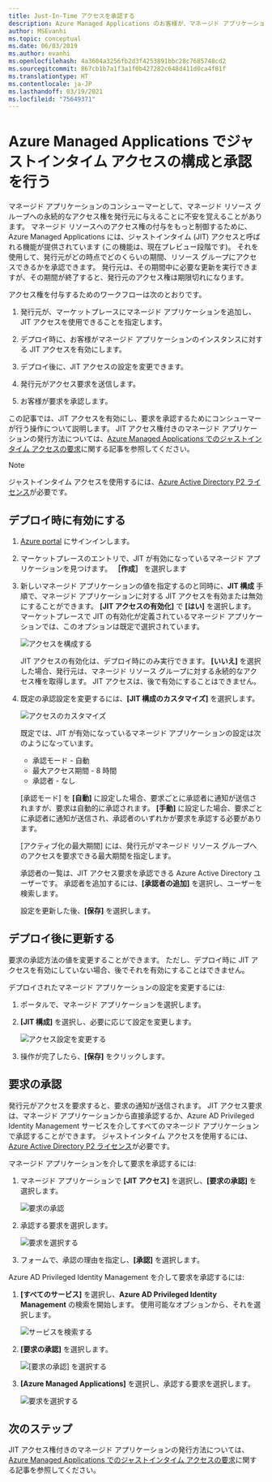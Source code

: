```yaml
---
title: Just-In-Time アクセスを承認する
description: Azure Managed Applications のお客様が、マネージド アプリケーションへのジャストインタイム アクセス要求を承認する方法について説明します。
author: MSEvanhi
ms.topic: conceptual
ms.date: 06/03/2019
ms.author: evanhi
ms.openlocfilehash: 4a3604a3256fb2d3f4253891bbc28c7685748cd2
ms.sourcegitcommit: 867cb1b7a1f3a1f0b427282c648d411d0ca4f81f
ms.translationtype: HT
ms.contentlocale: ja-JP
ms.lasthandoff: 03/19/2021
ms.locfileid: "75649371"
---
```

# <a name="configure-and-approve-just-in-time-access-for-azure-managed-applications"></a>Azure Managed Applications でジャストインタイム アクセスの構成と承認を行う

マネージド アプリケーションのコンシューマーとして、マネージド リソース グループへの永続的なアクセス権を発行元に与えることに不安を覚えることがあります。 マネージド リソースへのアクセス権の付与をもっと制御するために、Azure Managed Applications には、ジャストインタイム (JIT) アクセスと呼ばれる機能が提供されています (この機能は、現在プレビュー段階です)。 それを使用して、発行元がどの時点でどのくらいの期間、リソース グループにアクセスできるかを承認できます。 発行元は、その期間中に必要な更新を実行できますが、その期間が終了すると、発行元のアクセス権は期限切れになります。

アクセス権を付与するためのワークフローは次のとおりです。

1. 発行元が、マーケットプレースにマネージド アプリケーションを追加し、JIT アクセスを使用できることを指定します。

1. デプロイ時に、お客様がマネージド アプリケーションのインスタンスに対する JIT アクセスを有効にします。

1. デプロイ後に、JIT アクセスの設定を変更できます。

1. 発行元がアクセス要求を送信します。

1. お客様が要求を承認します。

この記事では、JIT アクセスを有効にし、要求を承認するためにコンシューマーが行う操作について説明します。 JIT アクセス権付きのマネージド アプリケーションの発行方法については、[Azure Managed Applications でのジャストインタイム アクセスの要求](request-just-in-time-access.md)に関する記事を参照してください。

> [!NOTE]
> ジャストインタイム アクセスを使用するには、[Azure Active Directory P2 ライセンス](../../active-directory/privileged-identity-management/subscription-requirements.md)が必要です。

## <a name="enable-during-deployment"></a>デプロイ時に有効にする

1. [Azure portal](https://portal.azure.com) にサインインします。

1. マーケットプレースのエントリで、JIT が有効になっているマネージド アプリケーションを見つけます。 **［作成］** を選択します

1. 新しいマネージド アプリケーションの値を指定するのと同時に、**JIT 構成** 手順で、マネージド アプリケーションに対する JIT アクセスを有効または無効にすることができます。 **[JIT アクセスの有効化]** で **[はい]** を選択します。 マーケットプレースで JIT の有効化が定義されているマネージド アプリケーションでは、このオプションは既定で選択されています。

   ![アクセスを構成する](./media/approve-just-in-time-access/configure-jit-access.png)

   JIT アクセスの有効化は、デプロイ時にのみ実行できます。 **[いいえ]** を選択した場合、発行元は、マネージド リソース グループに対する永続的なアクセス権を取得します。 JIT アクセスは、後で有効にすることはできません。

1. 既定の承認設定を変更するには、**[JIT 構成のカスタマイズ]** を選択します。

   ![アクセスのカスタマイズ](./media/approve-just-in-time-access/customize-jit-access.png)

   既定では、JIT が有効になっているマネージド アプリケーションの設定は次のようになっています。

   * 承認モード - 自動
   * 最大アクセス期間 - 8 時間
   * 承認者 - なし

   [承認モード] を **[自動]** に設定した場合、要求ごとに承認者に通知が送信されますが、要求は自動的に承認されます。 **[手動]** に設定した場合、要求ごとに承認者に通知が送信され、承認者のいずれかが要求を承認する必要があります。

   [アクティブ化の最大期間] には、発行元がマネージド リソース グループへのアクセスを要求できる最大期間を指定します。

   承認者の一覧は、JIT アクセス要求を承認できる Azure Active Directory ユーザーです。 承認者を追加するには、**[承認者の追加]** を選択し、ユーザーを検索します。

   設定を更新した後、**[保存]** を選択します。

## <a name="update-after-deployment"></a>デプロイ後に更新する

要求の承認方法の値を変更することができます。 ただし、デプロイ時に JIT アクセスを有効にしていない場合、後でそれを有効にすることはできません。

デプロイされたマネージド アプリケーションの設定を変更するには:

1. ポータルで、マネージド アプリケーションを選択します。

1. **[JIT 構成]** を選択し、必要に応じて設定を変更します。

   ![アクセス設定を変更する](./media/approve-just-in-time-access/change-settings.png)

1. 操作が完了したら、**[保存]** をクリックします。

## <a name="approve-requests"></a>要求の承認

発行元がアクセスを要求すると、要求の通知が送信されます。 JIT アクセス要求は、マネージド アプリケーションから直接承認するか、Azure AD Privileged Identity Management サービスを介してすべてのマネージド アプリケーションで承認することができます。 ジャストインタイム アクセスを使用するには、[Azure Active Directory P2 ライセンス](../../active-directory/privileged-identity-management/subscription-requirements.md)が必要です。

マネージド アプリケーションを介して要求を承認するには:

1. マネージド アプリケーションで **[JIT アクセス]** を選択し、**[要求の承認]** を選択します。

   ![要求の承認](./media/approve-just-in-time-access/approve-requests.png)
 
1. 承認する要求を選択します。

   ![要求を選択する](./media/approve-just-in-time-access/select-request.png)

1. フォームで、承認の理由を指定し、**[承認]** を選択します。

Azure AD Privileged Identity Management を介して要求を承認するには:

1. **[すべてのサービス]** を選択し、**Azure AD Privileged Identity Management** の検索を開始します。 使用可能なオプションから、それを選択します。

   ![サービスを検索する](./media/approve-just-in-time-access/search.png)

1. **[要求の承認]** を選択します。

   ![[要求の承認] を選択する](./media/approve-just-in-time-access/select-approve-requests.png)

1. **[Azure Managed Applications]** を選択し、承認する要求を選択します。

   ![要求を選択する](./media/approve-just-in-time-access/view-requests.png)

## <a name="next-steps"></a>次のステップ

JIT アクセス権付きのマネージド アプリケーションの発行方法については、[Azure Managed Applications でのジャストインタイム アクセスの要求](request-just-in-time-access.md)に関する記事を参照してください。
